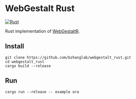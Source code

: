 # WebGestalt Rust

[![Rust](https://github.com/bzhanglab/webgestalt_rust/actions/workflows/rust.yml/badge.svg?branch=master)](https://github.com/bzhanglab/webgestalt_rust/actions/workflows/rust.yml)

Rust implementation of [WebGestaltR](https://github.com/bzhanglab/webgestaltr). 

## Install

```shell
git clone https://github.com/bzhanglab/webgestalt_rust.git
cd webgestalt_rust
cargo build --release
```

## Run

```shell
cargo run --release -- example ora
```
